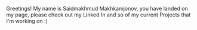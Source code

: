 Greetings! My name is Saidmakhmud Makhkamjonov, you have landed on my page, please check out my Linked In and so of my current Projects that I'm working on :)
